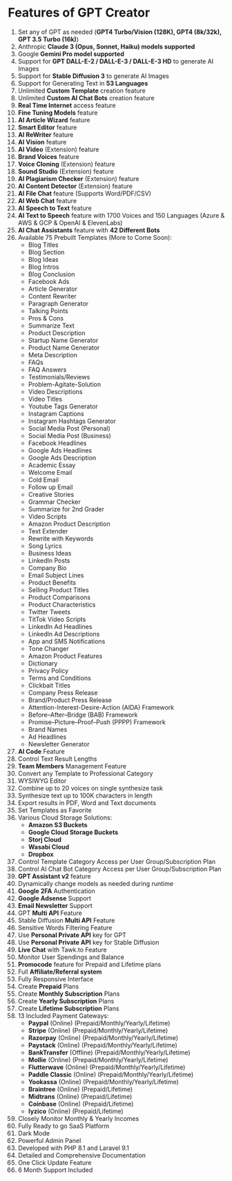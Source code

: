 # Features of GPT Creator

1. Set any of GPT as needed (**GPT4 Turbo/Vision (128K), GPT4 (8k/32k), GPT 3.5 Turbo (16k)**)
2. Anthropic **Claude 3 (Opus, Sonnet, Haiku) models supported**
3. Google **Gemini Pro model supported**
4. Support for **GPT DALL-E-2 / DALL-E-3 / DALL-E-3 HD** to generate AI Images
5. Support for **Stable Diffusion 3** to generate AI Images
6. Support for Generating Text in **53 Languages**
7. Unlimited **Custom Template** creation feature
8. Unlimited **Custom AI Chat Bots** creation feature
9. **Real Time Internet** access feature
10. **Fine Tuning Models** feature
11. **AI Article Wizard** feature
12. **Smart Editor** feature
13. **AI ReWriter** feature
14. **AI Vision** feature
15. **AI Video** (Extension) feature
16. **Brand Voices** feature
17. **Voice Cloning** (Extension) feature
18. **Sound Studio** (Extension) feature
19. **AI Plagiarism Checker** (Extension) feature
20. **AI Content Detector** (Extension) feature
21. **AI File Chat** feature (Supports Word/PDF/CSV)
22. **AI Web Chat** feature
23. **AI Speech to Text** feature
24. **AI Text to Speech** feature with 1700 Voices and 150 Languages (Azure & AWS & GCP & OpenAI & ElevenLabs)
25. **AI Chat Assistants** feature with **42 Different Bots**
26. Available 75 Prebuilt Templates (More to Come Soon):
    * Blog Titles
    * Blog Section
    * Blog Ideas
    * Blog Intros
    * Blog Conclusion
    * Facebook Ads
    * Article Generator
    * Content Rewriter
    * Paragraph Generator
    * Talking Points
    * Pros & Cons
    * Summarize Text
    * Product Description
    * Startup Name Generator
    * Product Name Generator
    * Meta Description
    * FAQs
    * FAQ Answers
    * Testimonials/Reviews
    * Problem-Agitate-Solution
    * Video Descriptions
    * Video Titles
    * Youtube Tags Generator
    * Instagram Captions
    * Instagram Hashtags Generator
    * Social Media Post (Personal)
    * Social Media Post (Business)
    * Facebook Headlines
    * Google Ads Headlines
    * Google Ads Description
    * Academic Essay
    * Welcome Email
    * Cold Email
    * Follow up Email
    * Creative Stories
    * Grammar Checker
    * Summarize for 2nd Grader
    * Video Scripts
    * Amazon Product Description
    * Text Extender
    * Rewrite with Keywords
    * Song Lyrics
    * Business Ideas
    * LinkedIn Posts
    * Company Bio
    * Email Subject Lines
    * Product Benefits
    * Selling Product Titles
    * Product Comparisons
    * Product Characteristics
    * Twitter Tweets
    * TitTok Video Scripts
    * LinkedIn Ad Headlines
    * LinkedIn Ad Descriptions
    * App and SMS Notifications
    * Tone Changer
    * Amazon Product Features
    * Dictionary
    * Privacy Policy
    * Terms and Conditions
    * Clickbait Titles
    * Company Press Release
    * Brand/Product Press Release
    * Attention-Interest-Desire-Action (AIDA) Framework
    * Before–After–Bridge (BAB) Framework
    * Promise–Picture–Proof–Push (PPPP) Framework
    * Brand Names
    * Ad Headlines
    * Newsletter Generator
27. **AI Code** Feature
28. Control Text Result Lengths
29. **Team Members** Management Feature
30. Convert any Template to Professional Category
31. WYSIWYG Editor
32. Combine up to 20 voices on single synthesize task
33. Synthesize text up to 100K characters in length
34. Export results in PDF, Word and Text documents
35. Set Templates as Favorite
36. Various Cloud Storage Solutions:
    * **Amazon S3 Buckets**
    * **Google Cloud Storage Buckets**
    * **Storj Cloud**
    * **Wasabi Cloud**
    * **Dropbox**
37. Control Template Category Access per User Group/Subscription Plan
38. Control AI Chat Bot Category Access per User Group/Subscription Plan
39. **GPT Assistant v2** feature
40. Dynamically change models as needed during runtime
41. **Google 2FA** Authentication
42. **Google Adsense** Support
43. **Email Newsletter** Support
44. GPT **Multi API** Feature
45. Stable Diffusion **Multi API** Feature
46. Sensitive Words Filtering Feature
47. Use **Personal Private API** key for GPT
48. Use **Personal Private API** key for Stable Diffusion
49. **Live Chat** with Tawk.to Feature
50. Monitor User Spendings and Balance
51. **Promocode** feature for Prepaid and Lifetime plans
52. Full **Affiliate/Referral system**
53. Fully Responsive Interface
54. Create **Prepaid** Plans
55. Create **Monthly Subscription** Plans
56. Create **Yearly Subscription** Plans
57. Create **Lifetime Subscription** Plans
58. 13 Included Payment Gateways:
    * **Paypal** (Online) (Prepaid/Monthly/Yearly/Lifetime)
    * **Stripe** (Online) (Prepaid/Monthly/Yearly/Lifetime)
    * **Razorpay** (Online) (Prepaid/Monthly/Yearly/Lifetime)
    * **Paystack** (Online) (Prepaid/Monthly/Yearly/Lifetime)
    * **BankTransfer** (Offline) (Prepaid/Monthly/Yearly/Lifetime)
    * **Mollie** (Online) (Prepaid/Monthly/Yearly/Lifetime)
    * **Flutterwave** (Online) (Prepaid/Monthly/Yearly/Lifetime)
    * **Paddle Classic** (Online) (Prepaid/Monthly/Yearly/Lifetime)
    * **Yookassa** (Online) (Prepaid/Monthly/Yearly/Lifetime)
    * **Braintree** (Online) (Prepaid/Lifetime)
    * **Midtrans** (Online) (Prepaid/Lifetime)
    * **Coinbase** (Online) (Prepaid/Lifetime)
    * **Iyzico** (Online) (Prepaid/Lifetime)
59. Closely Monitor Monthly & Yearly Incomes
60. Fully Ready to go SaaS Platform
61. Dark Mode
62. Powerful Admin Panel
63. Developed with PHP 8.1 and Laravel 9.1
64. Detailed and Comprehensive Documentation
65. One Click Update Feature
66. 6 Month Support Included
